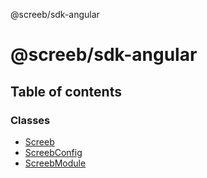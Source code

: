 @screeb/sdk-angular

# @screeb/sdk-angular

## Table of contents

### Classes

- [Screeb](classes/Screeb.md)
- [ScreebConfig](classes/ScreebConfig.md)
- [ScreebModule](classes/ScreebModule.md)

